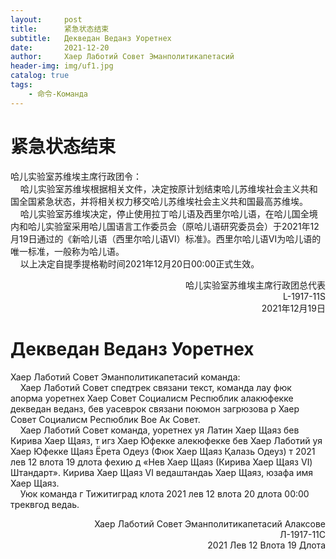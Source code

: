 ```yaml
---
layout:     post
title:      紧急状态结束
subtitle:   Декведан Веданз Уоретнех
date:       2021-12-20
author:     Хаер Лаботий Совет Эманполитикапетасий
header-img: img/uf1.jpg
catalog: true
tags:
    - 命令-Команда
---
```


# 紧急状态结束
哈儿实验室苏维埃主席行政团令：  
&nbsp;&nbsp;&nbsp;&nbsp;哈儿实验室苏维埃根据相关文件，决定按原计划结束哈儿苏维埃社会主义共和国全国紧急状态，并将相关权力移交哈儿苏维埃社会主义共和国最高苏维埃。  
&nbsp;&nbsp;&nbsp;&nbsp;哈儿实验室苏维埃决定，停止使用拉丁哈儿语及西里尔哈儿语，在哈儿国全境内和哈儿实验室采用哈儿国语言工作委员会（原哈儿语研究委员会）于2021年12月19日通过的《新哈儿语（西里尔哈儿语Ⅵ）标准》。西里尔哈儿语Ⅵ为哈儿语的唯一标准，一般称为哈儿语。  
&nbsp;&nbsp;&nbsp;&nbsp;以上决定自提季提格勒时间2021年12月20日00:00正式生效。
<div style="text-align: right">哈儿实验室苏维埃主席行政团总代表<br>L-1917-11S<br>2021年12月19日</div>

# Декведан Веданз Уоретнех
Хаер Лаботий Совет Эманполитикапетасий команда:  
&nbsp;&nbsp;&nbsp;&nbsp;Хаер Лаботий Совет спедтрек связани текст, команда лау фюк апорма уоретнех Хаер Совет Социалисм Респюблик алакюфекке декведан веданз, бев уасеврок связани поюмон загрюзова р Хаер Совет Социалисм Респюблик Вое Ак Совет.  
&nbsp;&nbsp;&nbsp;&nbsp;Хаер Лаботий Совет команда, уоретнех уя Латин Хаер Щаяз бев Кирива Хаер Щаяз, т игз Хаер Юфекке алекюфекке бев Хаер Лаботий уя Хаер Юфекке Щаяз Ёрета Одеуз (Фюк Хаер Щаяз Қалазь Одеуз) т 2021 лев 12 влота 19 длота фехию д «Нев Хаер Щаяз (Кирива Хаер Щаяз Ⅵ) Штандарт». Кирива Хаер Щаяз Ⅵ ведаштандаь Хаер Щаяз, юзафа имя Хаер Щаяз.  
&nbsp;&nbsp;&nbsp;&nbsp;Уюк команда г Тижитиград клота 2021 лев 12 влота 20 длота 00:00 треквгод ведаь.
<div style="text-align: right">Хаер Лаботий Совет Эманполитикапетасий Алаксове<br>Л-1917-11С<br>2021 Лев 12 Влота 19 Длота</div>

